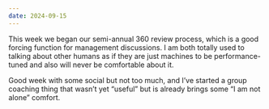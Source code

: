 ```yaml
---
date: 2024-09-15
---
```


This week we began our semi-annual 360 review process, which is a good forcing function for management discussions. I am both totally used to talking about other humans as if they are just machines to be performance-tuned and also will never be comfortable about it.

Good week with some social but not too much, and I’ve started a group coaching thing that wasn’t yet “useful” but is already brings some “I am not alone” comfort.